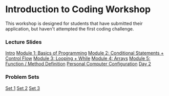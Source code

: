 # Introduction to Coding Workshop

This workshop is designed for students that have submitted their
application, but haven't attempted the first coding challenge.

### Lecture Slides

[Intro](./lecture/intro.md)
[Module 1: Basics of Programming](./lecture/module1.md)
[Module 2: Conditional Statements + Control Flow](./lecture/module2.md)
[Module 3: Looping + While](./lecture/module3.md)
[Module 4: Arrays](./lecture/module4.md)
[Module 5: Function / Method Definition](./lecture/module5.md)
[Personal Computer Configuration](./lecture/comp_config.md)
[Day 2](./lecture/day_two.md)

### Problem Sets

[Set 1](./problems/set1.md)
[Set 2](./problems/set2.md)
[Set 3](./problems/set3.md)
